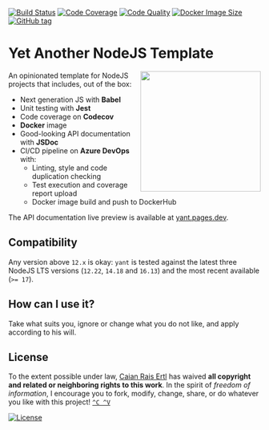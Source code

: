 [![Build Status][devops-shield]][devops-url]
[![Code Coverage][codecov-shield]][codecov-url]
[![Code Quality][lgtm-shield]][lgtm-url]
[![Docker Image Size][docker-img-size-shield]][docker-url]
[![GitHub tag][tag-shield]][tag-url]

# Yet Another NodeJS Template

<img src="logo.svg" height="240px" align="right"/>

An opinionated template for NodeJS projects that includes, out of the box:

- Next generation JS with __Babel__
- Unit testing with __Jest__
- Code coverage on __Codecov__
- __Docker__ image
- Good-looking API documentation with __JSDoc__
- CI/CD pipeline on __Azure DevOps__ with:
    - Linting, style and code duplication checking
    - Test execution and coverage report upload
    - Docker image build and push to DockerHub

The API documentation live preview is available at [yant.pages.dev](https://yant.pages.dev).

[devops-shield]: https://img.shields.io/azure-devops/build/caian-org/6b8362d8-2849-47c8-8720-1215a3f121c3/3.svg?logo=azure-pipelines&style=flat-square
[devops-url]: https://dev.azure.com/caian-org/yant/_build

[codecov-shield]: https://img.shields.io/codecov/c/github/caian-org/yant.svg?logo=codecov&logoColor=FFF&style=flat-square
[codecov-url]: https://codecov.io/gh/caian-org/yant

[lgtm-shield]: https://img.shields.io/lgtm/grade/javascript/g/caian-org/yant.svg?logo=lgtm&style=flat-square
[lgtm-url]: https://lgtm.com/projects/g/caian-org/yant/context:javascript

[docker-img-size-shield]: https://img.shields.io/docker/image-size/caian/yant?sort=semver&logo=docker&logoColor=FFF&style=flat-square
[docker-url]: https://hub.docker.com/r/caian/yant

[tag-shield]: https://img.shields.io/github/tag/caian-org/yant.svg?logo=git&logoColor=FFF&style=flat-square
[tag-url]: https://github.com/caian-org/yant/releases


## Compatibility

Any version above `12.x` is okay: `yant` is tested against the latest three
NodeJS LTS versions (`12.22`, `14.18` and `16.13`) and the most recent
available (`>= 17`).


## How can I use it?

Take what suits you, ignore or change what you do not like, and apply according
to his will.


## License

To the extent possible under law, [Caian Rais Ertl][me] has waived __all
copyright and related or neighboring rights to this work__. In the spirit of
_freedom of information_, I encourage you to fork, modify, change, share, or do
whatever you like with this project! [`^C ^V`][kopimi]

[![License][cc-shield]][cc-url]

[me]: https://github.com/caiertl
[cc-shield]: https://forthebadge.com/images/badges/cc-0.svg
[cc-url]: http://creativecommons.org/publicdomain/zero/1.0

[kopimi]: https://kopimi.com
